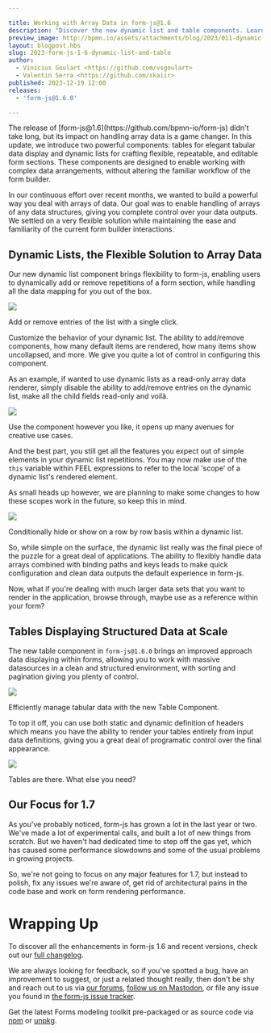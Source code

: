 ```yaml
---

title: Working with Array Data in form-js@1.6
description: "Discover the new dynamic list and table components. Learn how they allow you to handle array data with ease."
preview_image: http://bpmn.io/assets/attachments/blog/2023/011-dynamic-list-readonly.png
layout: blogpost.hbs
slug: 2023-form-js-1-6-dynamic-list-and-table
author:
  - Vinicius Goulart <https://github.com/vsgoulart>
  - Valentin Serra <https://github.com/skaiir>
published: 2023-12-19 12:00
releases:
  - 'form-js@1.6.0'

---
```


<p class="introduction">
  The release of [form-js@1.6](https://github.com/bpmn-io/form-js) didn't take long, but its impact on handling array data is a game changer. In this update, we introduce two powerful components: tables for elegant tabular data display and dynamic lists for crafting flexible, repeatable, and editable form sections. These components are designed to enable working with complex data arrangements, without altering the familiar workflow of the form builder.
</p>

<!-- continue -->

In our continuous effort over recent months, we wanted to build a powerful way you deal with arrays of data. Our goal was to enable handling of arrays of any data structures, giving you complete control over your data outputs. We settled on a very flexible solution while maintaining the ease and familiarity of the current form builder interactions.


## Dynamic Lists, the Flexible Solution to Array Data

Our new dynamic list component brings flexibility to form-js, enabling users to dynamically add or remove repetitions of a form section, while handling all the data mapping for you out of the box.

<div class="figure full-size">
  <img src="{{ assets }}/attachments/blog/2023/011-dynamic-list.gif">
  <p class="caption">
    Add or remove entries of the list with a single click.
  </p>
</div>

Customize the behavior of your dynamic list. The ability to add/remove components, how many default items are rendered, how many items show uncollapsed, and more. We give you quite a lot of control in configuring this component.

As an example, if wanted to use dynamic lists as a read-only array data renderer, simply disable the ability to add/remove entries on the dynamic list, make all the child fields read-only and voilà.

<div class="figure full-size">
  <img src="{{ assets }}/attachments/blog/2023/011-dynamic-list-readonly.png">
  <p class="caption">
    Use the component however you like, it opens up many avenues for creative use cases.
  </p>
</div>

And the best part, you still get all the features you expect out of simple elements in your dynamic list repetitions. You may now make use of the `this` variable within FEEL expressions to refer to the local 'scope' of a dynamic list's rendered element. 

As small heads up however, we are planning to make some changes to how these scopes work in the future, so keep this in mind.

<div class="figure full-size">
  <img src="{{ assets }}/attachments/blog/2023/011-dynamic-list-simple-scope.gif">
  <p class="caption">
    Conditionally hide or show on a row by row basis within a dynamic list. 
  </p>
</div>

So, while simple on the surface, the dynamic list really was the final piece of the puzzle for a great deal of applications. The ability to flexibly handle data arrays combined with binding paths and keys leads to make quick configuration and clean data outputs the default experience in form-js.

Now, what if you're dealing with much larger data sets that you want to render in the application, browse through, maybe use as a reference within your form?


## Tables Displaying Structured Data at Scale

The new table component in `form-js@1.6.0` brings an improved approach data displaying within forms, allowing you to work with massive datasources in a clean and structured environment, with sorting and pagination giving you plenty of control.

<div class="figure full-size">
  <img src="{{ assets }}/attachments/blog/2023/011-tables.gif">
  <p class="caption">
    Efficiently manage tabular data with the new Table Component.
  </p>
</div>

To top it off, you can use both static and dynamic definition of headers which means you have the ability to render your tables entirely from input data definitions, giving you a great deal of programatic control over the final appearance.

<div class="figure full-size">
  <img src="{{ assets }}/attachments/blog/2023/011-tables-more.png">
  <p class="caption">
    Tables are there. What else you need?
  </p>
</div>


## Our Focus for 1.7

As you've probably noticed, form-js has grown a lot in the last year or two. We've made a lot of experimental calls, and built a lot of new things from scratch. But we haven't had dedicated time to step off the gas yet, which has caused some performance slowdowns and some of the usual problems in growing projects. 

So, we're not going to focus on any major features for 1.7, but instead to polish, fix any issues we're aware of, get rid of architectural pains in the code base and work on form rendering performance.


# Wrapping Up

To discover all the enhancements in form-js 1.6 and recent versions, check out our [full changelog](https://github.com/bpmn-io/form-js/blob/master/packages/form-js/CHANGELOG.md#140).

We are always looking for feedback, so if you've spotted a bug, have an improvement to suggest, or just a related thought really, then don't be shy and reach out to us via [our forums](https://forum.bpmn.io/), [follow us on Mastodon](https://fosstodon.org/@bpmn_io), or file any issue you found in [the form-js issue tracker](https://github.com/bpmn-io/form-js/issues).

Get the latest Forms modeling toolkit pre-packaged or as source code via [npm](https://www.npmjs.com/package/@bpmn-io/form-js) or [unpkg](https://unpkg.com/@bpmn-io/form-js).
